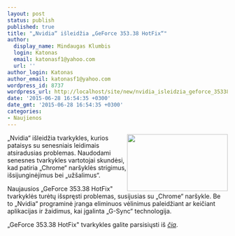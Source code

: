 ```yaml
---
layout: post
status: publish
published: true
title: "„Nvidia“ išleidžia „GeForce 353.38 HotFix“"
author:
  display_name: Mindaugas Klumbis
  login: Katonas
  email: katonasf1@yahoo.com
  url: ''
author_login: Katonas
author_email: katonasf1@yahoo.com
wordpress_id: 8737
wordpress_url: http://localhost/site/new/nvidia_isleidzia_geforce_35338_hotfix_tvarkykles/
date: '2015-06-28 16:54:35 +0300'
date_gmt: '2015-06-28 16:54:35 +0300'
categories:
- Naujienos
---
```

<p>
	<img alt="" src="http://technews.lt/userfiles/nvidia.jpg" style="width: 230px; height: 130px; float: right;" />&bdquo;Nvidia&ldquo; i&scaron;leidžia tvarkykles, kurios pataisys su senesniais leidimais atsiradusias problemas. Naudodami senesnes tvarkykles vartotojai skundėsi, kad patiria &bdquo;Chrome&ldquo; nar&scaron;yklės strigimus, i&scaron;sijunginėjimus bei &bdquo;už&scaron;alimus&ldquo;.</p>
<p>
	Naujausios &bdquo;GeForce 353.38 HotFix&quot; tvarkyklės turėtų i&scaron;spręsti problemas, susijusias su &bdquo;Chrome&ldquo; nar&scaron;ykle. Be to &bdquo;Nvidia&ldquo; programinė įranga eliminuos vėlinimus paleidžiant ar keičiant aplikacijas ir žaidimus, kai įgalinta &bdquo;G-Sync&ldquo; technologija.</p>
<p>
	&bdquo;GeForce 353.38 HotFix&quot; tvarkykles galite parsisiųsti i&scaron; <em><a href="http://nvidia.custhelp.com/app/answers/detail/a_id/3694/~/geforce-hotfix-driver-353.38">čia</a></em>.</p>
